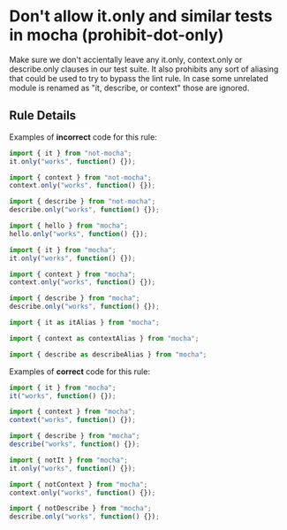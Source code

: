 # Don&#39;t allow it.only and similar tests in mocha (prohibit-dot-only)

Make sure we don't accientally leave any it.only, context.only or describe.only clauses in our test suite.  It also prohibits any sort of aliasing that could be used to try to bypass the lint rule.  In case some unrelated module is renamed as "it, describe, or context" those are ignored.


## Rule Details

Examples of **incorrect** code for this rule:

```js
import { it } from "not-mocha";
it.only("works", function() {});
```

```js
import { context } from "not-mocha";
context.only("works", function() {});
```

```js
import { describe } from "not-mocha";
describe.only("works", function() {});
```

```js
import { hello } from "mocha";
hello.only("works", function() {});
```

```js
import { it } from "mocha";
it.only("works", function() {});
```

```js
import { context } from "mocha";
context.only("works", function() {});
```

```js
import { describe } from "mocha";
describe.only("works", function() {});
```

```js
import { it as itAlias } from "mocha";
```

```js
import { context as contextAlias } from "mocha";
```

```js
import { describe as describeAlias } from "mocha";
```


Examples of **correct** code for this rule:

```js
import { it } from "mocha";
it("works", function() {});
```

```js
import { context } from "mocha";
context("works", function() {});
```

```js
import { describe } from "mocha";
describe("works", function() {});
```

```js
import { notIt } from "mocha";
it.only("works", function() {});
```

```js
import { notContext } from "mocha";
context.only("works", function() {});
```

```js
import { notDescribe } from "mocha";
describe.only("works", function() {});
```
